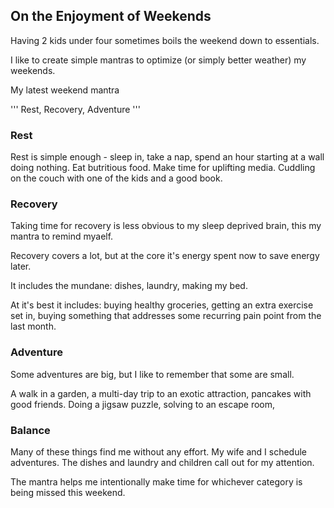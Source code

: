 ## On the Enjoyment of Weekends

Having 2 kids under four sometimes boils the weekend down to essentials.

I like to create simple mantras to optimize (or simply better weather) my weekends.

My latest weekend mantra

'''
Rest, Recovery, Adventure
'''

### Rest

Rest is simple enough - sleep in, take a nap, spend an hour starting at a wall doing nothing. Eat butritious food. Make time for uplifting media. Cuddling on the couch with one of the kids and a good book.


### Recovery

Taking time for recovery is less obvious to my sleep deprived brain, this my mantra to remind myaelf.

Recovery covers a lot, but at the core it's energy spent now to save energy later.

It includes the mundane: dishes, laundry, making my bed.

At it's best it includes: buying healthy groceries, getting an extra exercise set in, buying something that addresses some recurring pain point from the last month.

### Adventure

Some adventures are big, but I like to remember that some are small.

A walk in a garden, a multi-day trip to an exotic attraction, pancakes with good friends.
Doing a jigsaw puzzle, solving to an escape room, 

### Balance

Many of these things find me without any effort.
My wife and I schedule adventures.
The dishes and laundry and children call out for my attention.

The mantra helps me intentionally make time for whichever category is being missed this weekend.

